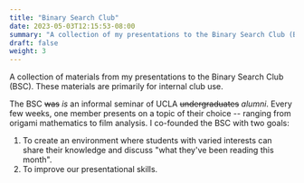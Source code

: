 ```yaml
---
title: "Binary Search Club"
date: 2023-05-03T12:15:53-08:00
summary: "A collection of my presentations to the Binary Search Club (BSC)"
draft: false
weight: 3
---
```


A collection of materials from my presentations to the Binary Search Club
(BSC). These materials are primarily for internal club use.

The BSC ~~was~~ _is_ an informal seminar of UCLA ~~undergraduates~~ _alumni_. Every
few weeks, one member presents on a topic of their choice -- ranging from
origami mathematics to film analysis. I co-founded the BSC with two goals:

1. To create an environment where students with varied interests can share
   their knowledge and discuss "what they've been reading this month". 
2. To improve our presentational skills. 

